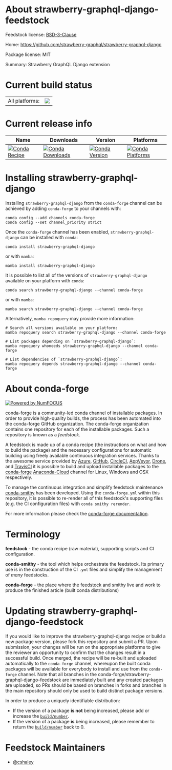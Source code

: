 About strawberry-graphql-django-feedstock
=========================================

Feedstock license: [BSD-3-Clause](https://github.com/conda-forge/strawberry-graphql-django-feedstock/blob/main/LICENSE.txt)

Home: https://github.com/strawberry-graphql/strawberry-graphql-django

Package license: MIT

Summary: Strawberry GraphQL Django extension

Current build status
====================


<table><tr><td>All platforms:</td>
    <td>
      <a href="https://dev.azure.com/conda-forge/feedstock-builds/_build/latest?definitionId=16567&branchName=main">
        <img src="https://dev.azure.com/conda-forge/feedstock-builds/_apis/build/status/strawberry-graphql-django-feedstock?branchName=main">
      </a>
    </td>
  </tr>
</table>

Current release info
====================

| Name | Downloads | Version | Platforms |
| --- | --- | --- | --- |
| [![Conda Recipe](https://img.shields.io/badge/recipe-strawberry--graphql--django-green.svg)](https://anaconda.org/conda-forge/strawberry-graphql-django) | [![Conda Downloads](https://img.shields.io/conda/dn/conda-forge/strawberry-graphql-django.svg)](https://anaconda.org/conda-forge/strawberry-graphql-django) | [![Conda Version](https://img.shields.io/conda/vn/conda-forge/strawberry-graphql-django.svg)](https://anaconda.org/conda-forge/strawberry-graphql-django) | [![Conda Platforms](https://img.shields.io/conda/pn/conda-forge/strawberry-graphql-django.svg)](https://anaconda.org/conda-forge/strawberry-graphql-django) |

Installing strawberry-graphql-django
====================================

Installing `strawberry-graphql-django` from the `conda-forge` channel can be achieved by adding `conda-forge` to your channels with:

```
conda config --add channels conda-forge
conda config --set channel_priority strict
```

Once the `conda-forge` channel has been enabled, `strawberry-graphql-django` can be installed with `conda`:

```
conda install strawberry-graphql-django
```

or with `mamba`:

```
mamba install strawberry-graphql-django
```

It is possible to list all of the versions of `strawberry-graphql-django` available on your platform with `conda`:

```
conda search strawberry-graphql-django --channel conda-forge
```

or with `mamba`:

```
mamba search strawberry-graphql-django --channel conda-forge
```

Alternatively, `mamba repoquery` may provide more information:

```
# Search all versions available on your platform:
mamba repoquery search strawberry-graphql-django --channel conda-forge

# List packages depending on `strawberry-graphql-django`:
mamba repoquery whoneeds strawberry-graphql-django --channel conda-forge

# List dependencies of `strawberry-graphql-django`:
mamba repoquery depends strawberry-graphql-django --channel conda-forge
```


About conda-forge
=================

[![Powered by
NumFOCUS](https://img.shields.io/badge/powered%20by-NumFOCUS-orange.svg?style=flat&colorA=E1523D&colorB=007D8A)](https://numfocus.org)

conda-forge is a community-led conda channel of installable packages.
In order to provide high-quality builds, the process has been automated into the
conda-forge GitHub organization. The conda-forge organization contains one repository
for each of the installable packages. Such a repository is known as a *feedstock*.

A feedstock is made up of a conda recipe (the instructions on what and how to build
the package) and the necessary configurations for automatic building using freely
available continuous integration services. Thanks to the awesome service provided by
[Azure](https://azure.microsoft.com/en-us/services/devops/), [GitHub](https://github.com/),
[CircleCI](https://circleci.com/), [AppVeyor](https://www.appveyor.com/),
[Drone](https://cloud.drone.io/welcome), and [TravisCI](https://travis-ci.com/)
it is possible to build and upload installable packages to the
[conda-forge](https://anaconda.org/conda-forge) [Anaconda-Cloud](https://anaconda.org/)
channel for Linux, Windows and OSX respectively.

To manage the continuous integration and simplify feedstock maintenance
[conda-smithy](https://github.com/conda-forge/conda-smithy) has been developed.
Using the ``conda-forge.yml`` within this repository, it is possible to re-render all of
this feedstock's supporting files (e.g. the CI configuration files) with ``conda smithy rerender``.

For more information please check the [conda-forge documentation](https://conda-forge.org/docs/).

Terminology
===========

**feedstock** - the conda recipe (raw material), supporting scripts and CI configuration.

**conda-smithy** - the tool which helps orchestrate the feedstock.
                   Its primary use is in the construction of the CI ``.yml`` files
                   and simplify the management of *many* feedstocks.

**conda-forge** - the place where the feedstock and smithy live and work to
                  produce the finished article (built conda distributions)


Updating strawberry-graphql-django-feedstock
============================================

If you would like to improve the strawberry-graphql-django recipe or build a new
package version, please fork this repository and submit a PR. Upon submission,
your changes will be run on the appropriate platforms to give the reviewer an
opportunity to confirm that the changes result in a successful build. Once
merged, the recipe will be re-built and uploaded automatically to the
`conda-forge` channel, whereupon the built conda packages will be available for
everybody to install and use from the `conda-forge` channel.
Note that all branches in the conda-forge/strawberry-graphql-django-feedstock are
immediately built and any created packages are uploaded, so PRs should be based
on branches in forks and branches in the main repository should only be used to
build distinct package versions.

In order to produce a uniquely identifiable distribution:
 * If the version of a package **is not** being increased, please add or increase
   the [``build/number``](https://docs.conda.io/projects/conda-build/en/latest/resources/define-metadata.html#build-number-and-string).
 * If the version of a package **is** being increased, please remember to return
   the [``build/number``](https://docs.conda.io/projects/conda-build/en/latest/resources/define-metadata.html#build-number-and-string)
   back to 0.

Feedstock Maintainers
=====================

* [@cshaley](https://github.com/cshaley/)

